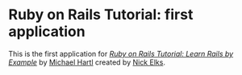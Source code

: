 # Ruby on Rails Tutorial: first application

This is the first application for
[*Ruby on Rails Tutorial: Learn Rails by Example*](http://www.railstutorial.org/) 
by [Michael Hartl](http://www.michaelhartl.com/) created by [Nick Elks](mailto:nick.elks@gmail.com).
